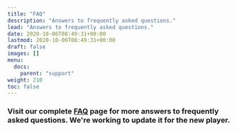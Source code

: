 ```yaml
---
title: "FAQ"
description: "Answers to frequently asked questions."
lead: "Answers to frequently asked questions."
date: 2020-10-06T08:49:31+00:00
lastmod: 2020-10-06T08:49:31+00:00
draft: false
images: []
menu:
  docs:
    parent: "support"
weight: 210
toc: false
---
```


### Visit our complete [FAQ](/faqs/) page for more answers to frequently asked questions. We're working to update it for the new player.

